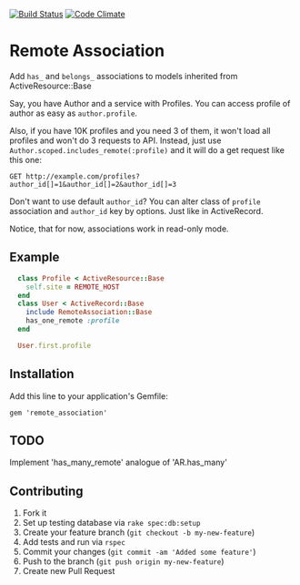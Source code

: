 [![Build Status](https://secure.travis-ci.org/denyago/remote_association.png?branch=master)](http://travis-ci.org/denyago/remote_association)
[![Code Climate](https://codeclimate.com/badge.png)](https://codeclimate.com/github/denyago/remote_association)

# Remote Association

  Add ```has_``` and ```belongs_``` associations to models inherited from ActiveResource::Base

  Say, you have Author and a service with Profiles. You can access profile of author as easy as `author.profile`.

  Also, if you have 10K profiles and you need 3 of them, it won't load all profiles and won't do 3 requests to API.
  Instead, just use ```Author.scoped.includes_remote(:profile)``` and it will do a get request like this one:

  ```GET http://example.com/profiles?author_id[]=1&author_id[]=2&author_id[]=3```

  Don't want to use default ```author_id```? You can alter class of ```profile``` association and ```author_id``` key by options.
  Just like in ActiveRecord.

  Notice, that for now, associations work in read-only mode.

## Example

```ruby
  class Profile < ActiveResource::Base
    self.site = REMOTE_HOST
  end
  class User < ActiveRecord::Base
    include RemoteAssociation::Base
    has_one_remote :profile
  end

  User.first.profile

```

## Installation

Add this line to your application's Gemfile:

    gem 'remote_association'

## TODO

Implement 'has_many_remote' analogue of 'AR.has_many'

## Contributing

1. Fork it
2. Set up testing database via `rake spec:db:setup`
3. Create your feature branch (`git checkout -b my-new-feature`)
4. Add tests and run via `rspec`
5. Commit your changes (`git commit -am 'Added some feature'`)
6. Push to the branch (`git push origin my-new-feature`)
7. Create new Pull Request
